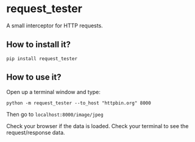 # request_tester

A small interceptor for HTTP requests.

## How to install it?

```
pip install request_tester
```

## How to use it?

Open up a terminal window and type:

```
python -m request_tester --to_host "httpbin.org" 8000
```

Then go to `localhost:8000/image/jpeg`

Check your browser if the data is loaded.
Check your terminal to see the request/response data.
